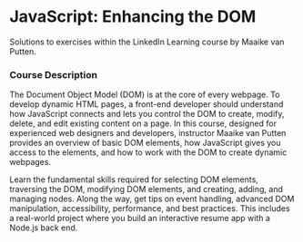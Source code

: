 # JavaScript: Enhancing the DOM
Solutions to exercises within the LinkedIn Learning course by Maaike van Putten.

### Course Description
The Document Object Model (DOM) is at the core of every webpage. To develop dynamic HTML pages, a front-end developer should understand how JavaScript connects and lets you control the DOM to create, modify, delete, and edit existing content on a page. In this course, designed for experienced web designers and developers, instructor Maaike van Putten provides an overview of basic DOM elements, how JavaScript gives you access to the elements, and how to work with the DOM to create dynamic webpages.

Learn the fundamental skills required for selecting DOM elements, traversing the DOM, modifying DOM elements, and creating, adding, and managing nodes. Along the way, get tips on event handling, advanced DOM manipulation, accessibility, performance, and best practices. This includes a real-world project where you build an interactive resume app with a Node.js back end.
